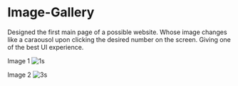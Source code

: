 # Image-Gallery
Designed the first main page of a possible website. Whose image changes like a caraousol upon clicking the desired number on the screen. Giving one of the best UI experience.

Image 1
![1s](https://user-images.githubusercontent.com/60089398/156150521-697b445a-7943-43cf-ada2-0d920439085d.JPG)

Image 2
![3s](https://user-images.githubusercontent.com/60089398/156150572-a23ea587-df65-44e4-8486-d73d1c6f798a.JPG)


